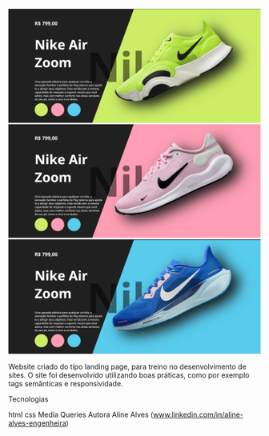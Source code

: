 ![](./img/tela_nike_verde.png)
![](./img/tela_nike_rosa.png)
![](./img/tela_nike_azul.png)

Website criado do tipo landing page, para treino no desenvolvimento de sites. O site foi desenvolvido utilizando boas práticas, como por exemplo tags semânticas e responsividade.

Tecnologias

html
css
Media Queries
Autora Aline Alves (www.linkedin.com/in/aline-alves-engenheira)

